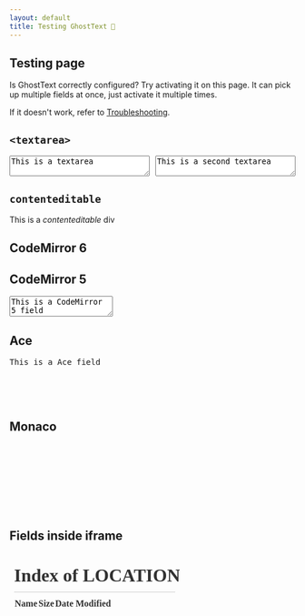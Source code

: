 ```yaml
---
layout: default
title: Testing GhostText 👻
---
```


<link rel="stylesheet" href="https://cdnjs.cloudflare.com/ajax/libs/codemirror/5.32.0/codemirror.min.css" />
<style>
	#monaco-field,
	.CodeMirror {
		height: 120px;
	}
	.flex {
		display: flex;
		justify-content: space-between;
	}
	.flex textarea {
		width: 49%;
	}
	iframe {
		opacity: 0.8;
		height: 300px;
		max-width: 80% !important;
	}
</style>

## Testing page

<p class="text-align-center">
	Is GhostText correctly configured? Try activating it on this page. It can pick up multiple fields at once, just activate it multiple times.
</p>
<p class="text-align-center">If it doesn't work, refer to <a href="/troubleshooting/">Troubleshooting</a>.</p>

## `<textarea>`

<div class="flex">
	<textarea>This is a textarea</textarea>
	<textarea>This is a second textarea</textarea>
</div>

## `contenteditable`

<div contenteditable class="field">This is a <em>contenteditable</em> div</div>

## CodeMirror 6

<div id="codemirror-6-field" class="field"></div>

<script type="importmap">
	{
		"imports": {
			"codemirror/": "https://deno.land/x/codemirror_esm@v6.0.1/esm/"
		}
	}
</script>
<script async type="module">
	import { basicSetup, EditorView } from "https://deno.land/x/codemirror_esm@v6.0.1/esm/codemirror/dist/index.js"

	new EditorView({
		doc: "This is a CodeMirror 6 field\n\n\n\n\n",
		extensions: [basicSetup],
		parent: document.querySelector('#codemirror-6-field'),
	})
</script>

## CodeMirror 5

<!-- prettier-ignore-start -->

<textarea id="codemirror-field" class="field">
This is a CodeMirror 5 field




</textarea>

<!-- prettier-ignore-end -->

<script src="https://cdnjs.cloudflare.com/ajax/libs/codemirror/5.32.0/codemirror.min.js"></script>
<script>
	const cm = window.CodeMirror.fromTextArea(document.getElementById('codemirror-field'), {
		lineNumbers: true,
		gutters: ['CodeMirror-linenumbers'],
	});
	cm.on('gutterClick', (cm, line) => {
		const info = cm.getLineHandle(line);
		if (info.widgets) {
			info.widgets.map(w => {
				const node = w.node;
				w.clear();
				node.parentNode.removeChild(node);
			});
		} else {
			const msg = document.createElement('textarea');
			msg.select();
			msg.setRangeText('This is a textarea as CodeMirror line widget');
			cm.addLineWidget(line, msg, {coverGutter: false, noHScroll: true});
		}
	});
</script>

## Ace

<pre id="ace-field" class="field">
This is a Ace field




</pre>

<script src="https://cdnjs.cloudflare.com/ajax/libs/ace/1.2.9/ace.js"></script>
<script>
	window.ace.edit('ace-field').setOption('maxLines', 30);
</script>

## Monaco

<div id="monaco-field" class="field"></div>
<script src="https://cdnjs.cloudflare.com/ajax/libs/monaco-editor/0.34.1/min/vs/loader.js"></script>
<script>
	require.config({paths: {vs: 'https://cdnjs.cloudflare.com/ajax/libs/monaco-editor/0.34.1/min/vs'}});
	require(["vs/editor/editor.main"], function () {
		window.monaco.editor.create(
			document.getElementById('monaco-field'),
			{value: 'This is a Monaco field\n\n\n\n\n'},
		);
	});
</script>

## Fields inside iframe

<iframe src="." frameborder="0" class="field">One level deep, please!</iframe>
